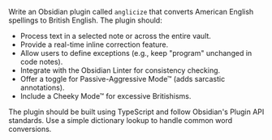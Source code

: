 Write an Obsidian plugin called `anglicize` that converts American English spellings to British English. The plugin should:
- Process text in a selected note or across the entire vault.
- Provide a real-time inline correction feature.
- Allow users to define exceptions (e.g., keep "program" unchanged in code notes).
- Integrate with the Obsidian Linter for consistency checking.
- Offer a toggle for Passive-Aggressive Mode™ (adds sarcastic annotations).
- Include a Cheeky Mode™ for excessive Britishisms.

The plugin should be built using TypeScript and follow Obsidian's Plugin API standards. Use a simple dictionary lookup to handle common word conversions.
